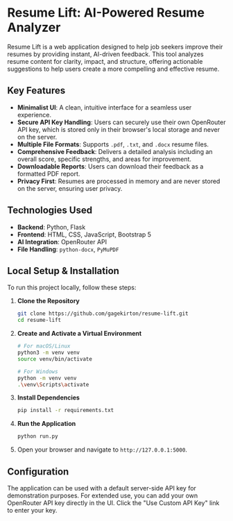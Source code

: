 # Resume Lift: AI-Powered Resume Analyzer

Resume Lift is a web application designed to help job seekers improve their resumes by providing instant, AI-driven feedback. This tool analyzes resume content for clarity, impact, and structure, offering actionable suggestions to help users create a more compelling and effective resume.

## Key Features

- **Minimalist UI**: A clean, intuitive interface for a seamless user experience.
- **Secure API Key Handling**: Users can securely use their own OpenRouter API key, which is stored only in their browser's local storage and never on the server.
- **Multiple File Formats**: Supports `.pdf`, `.txt`, and `.docx` resume files.
- **Comprehensive Feedback**: Delivers a detailed analysis including an overall score, specific strengths, and areas for improvement.
- **Downloadable Reports**: Users can download their feedback as a formatted PDF report.
- **Privacy First**: Resumes are processed in memory and are never stored on the server, ensuring user privacy.

## Technologies Used

- **Backend**: Python, Flask
- **Frontend**: HTML, CSS, JavaScript, Bootstrap 5
- **AI Integration**: OpenRouter API
- **File Handling**: `python-docx`, `PyMuPDF`

## Local Setup & Installation

To run this project locally, follow these steps:

1.  **Clone the Repository**

    ```bash
    git clone https://github.com/gagekirton/resume-lift.git
    cd resume-lift
    ```

2.  **Create and Activate a Virtual Environment**

    ```bash
    # For macOS/Linux
    python3 -m venv venv
    source venv/bin/activate

    # For Windows
    python -m venv venv
    .\venv\Scripts\activate
    ```

3.  **Install Dependencies**

    ```bash
    pip install -r requirements.txt
    ```

4.  **Run the Application**

    ```bash
    python run.py
    ```

5.  Open your browser and navigate to `http://127.0.0.1:5000`.

## Configuration

The application can be used with a default server-side API key for demonstration purposes. For extended use, you can add your own OpenRouter API key directly in the UI. Click the "Use Custom API Key" link to enter your key.
